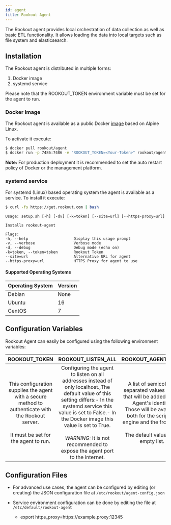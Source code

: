 ```yaml
---
id: agent
title: Rookout Agent
---
```


The Rookout agent provides local orchestration of data collection as well as basic ETL functionality.
It allows loading the data into local targets such as file system and elasticsearch.

## Installation

The Rookout agent is distributed in multiple forms:
1. Docker image
2. systemd service

Please note that the ROOKOUT_TOKEN environment variable must be set for the agent to run.

### Docker Image

The Rookout agent is available as a public Docker [image](https://hub.docker.com/r/rookout/agent/) based on Alpine Linux.

To activate it execute:
```bash
$ docker pull rookout/agent
$ docker run -p 7486:7486 -e "ROOKOUT_TOKEN=<Your-Token>" rookout/agent
```

**Note:** For production deployment it is recommended to set the auto restart policy of Docker or the management platform.

### systemd service
For systemd (Linux) based operating system the agent is available as a service. To install it execute:
```bash
$ curl -fs https://get.rookout.com | bash
```

```
Usage: setup.sh [-h] [-dv] [-k=token] [--site=url] [--https-proxy=url]

Installs rookout-agent

Flags:
-h, --help                    Display this usage prompt
-v, --verbose                 Verbose mode
-d, --debug                   Debug mode (echo on)
-k=token, --token=token       Rookout Token
--site=url                    Alternative URL for agent
--https-proxy=url             HTTPS Proxy for agent to use
```

#### Supported Operating Systems

| Operating System   | Version    |
| ------------------ | ---------- |
| Debian             | None       |
| Ubuntu             | 16         |
| CentOS             | 7          |

## Configuration Variables

Rookout Agent can easily be configured using the following environment variables:

| ROOKOUT_TOKEN | ROOKOUT_LISTEN_ALL | ROOKOUT_AGENT_TAGS |
|:----------------------------------------------------------------------------------------------------------------------------------------:|:----------------------------------------------------------------------------------------------------------------------------------------------------------------------------------------------------------------------------------------------------------------------------------------------------:|:-------------------------------------------------------------------------------------------------------------------------------------------------------------------------------------------------------:|
| This configuration supplies the agent with a secure method to authenticate with the Rookout server.<br/><br/>It must be set for the agent to run. | Configuring the agent to listen on all addresses instead of only localhost.,The default value of this setting differs:- In the systemd service this value is set to False.- In the Docker image this value is set to True.<br/><br/>*WARNING:* It is not recommended to expose the agent port to the internet. | A list of semicolon `;` separated values (tags) that will be added to the Agent's identity.<br/>Those will be available both for the scripting engine and the frontend.<br/><br/>The default value is an empty list. |

## Configuration Files

- For advanced use cases, the agent can be configured by editing (or creating) the JSON 
configuration file at `/etc/rookout/agent-config.json`

- Service environment configuration can be done by editing the file at `/etc/default/rookout-agent`
    - export https_proxy=https://<span></span>example.proxy:12345

